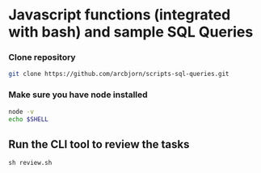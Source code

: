 # Javascript functions (integrated with bash) and sample SQL Queries

### Clone repository

```sh
git clone https://github.com/arcbjorn/scripts-sql-queries.git
```

### Make sure you have node installed

```sh
node -v
echo $SHELL
```

## Run the CLI tool to review the tasks

```
sh review.sh
```

